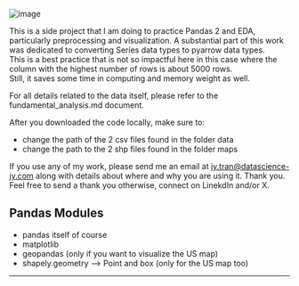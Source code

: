 ![image](https://github.com/user-attachments/assets/b63e85d2-f2ec-4477-b1b0-fa70caf5efa5)


This is a side project that I am doing to practice Pandas 2 and EDA, particularly preprocessing and visualization. 
A substantial part of this work was dedicated to converting Series data types to pyarrow data types.  
This is a best practice that is not so impactful here in this case where the column with the highest number of rows is about 5000 rows.  
Still, it saves some time in computing and memory weight as well. 

For all details related to the data itself, please refer to the fundamental_analysis.md document. 

After you downloaded the code locally, make sure to:
- change the path of the 2 csv files found in the folder data
- change the path to the 2 shp files found in the folder maps

If you use any of my work, please send me an email at jy.tran@datascience-jy.com along with details about where and why you are using it. Thank you.
Feel free to send a thank you otherwise, connect on LinekdIn and/or X.

## Pandas Modules
- pandas itself of course
- matplotlib
- geopandas (only if you want to visualize the US map)
- shapely.geometry
  --> Point and box (only for the US map too)



---
